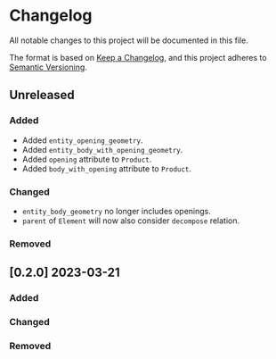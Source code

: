 # Changelog

All notable changes to this project will be documented in this file.

The format is based on [Keep a Changelog](https://keepachangelog.com/en/1.0.0/),
and this project adheres to [Semantic Versioning](https://semver.org/spec/v2.0.0.html).

## Unreleased

### Added

* Added `entity_opening_geometry`.
* Added `entity_body_with_opening_geometry`.
* Added `opening` attribute to `Product`.
* Added `body_with_opening` attribute to `Product`.

### Changed

* `entity_body_geometry` no longer includes openings.
* `parent` of `Element` will now also consider `decompose` relation.

### Removed

## [0.2.0] 2023-03-21

### Added

### Changed

### Removed
